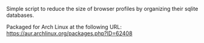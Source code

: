 Simple script to reduce the size of browser profiles by organizing their sqlite databases.

Packaged for Arch Linux at the following URL: https://aur.archlinux.org/packages.php?ID=62408
